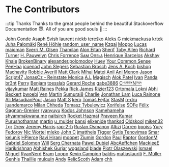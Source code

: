 # The Contributors

:::tip Thanks
Thanks to the great people behind the beautiful Stackoverflow Documentation :innocent:. All of you are good souls :100:
:::

[John Conde](https://stackoverflow.com/users/250259/john-conde) [Asaph](https://stackoverflow.com/users/166339/asaph) [Svish](https://stackoverflow.com/users/39321/svish) [laurent](https://stackoverflow.com/users/561309/laurent) [nickb](https://stackoverflow.com/users/862594/nickb) [tereško](https://stackoverflow.com/users/727208/tere%c5%a1ko) [Aleks G](https://stackoverflow.com/users/717214/aleks-g) [mickmackusa](https://stackoverflow.com/users/2943403/mickmackusa) [krtek](https://stackoverflow.com/users/633281/krtek) [Juha Palom&#228;ki](https://stackoverflow.com/users/350615/juha-palom%c3%a4ki) [Ren&#233; H&#246;hle](https://stackoverflow.com/users/411918/ren%c3%a9-h%c3%b6hle) [random_user_name](https://stackoverflow.com/users/870729/random-user-name) [Kzqai](https://stackoverflow.com/users/69993/kzqai) [Moppo](https://stackoverflow.com/users/3739901/moppo) [Lucas](https://stackoverflow.com/users/1136709/lucas) [maioman](https://stackoverflow.com/users/2417031/maioman) [Sverri M. Olsen](https://stackoverflow.com/users/1300892/sverri-m-olsen) [Thamilan](https://stackoverflow.com/users/5447994/thamilan) [Alon Eitan](https://stackoverflow.com/users/754119/alon-eitan) [Sherif](https://stackoverflow.com/users/1878262/sherif) [Toby Allen](https://stackoverflow.com/users/6244/toby-allen) [Richard Turner](https://stackoverflow.com/users/12559/richard-turner) [H. Pauwelyn](https://stackoverflow.com/users/4551041/h-pauwelyn) [Chris Forrence](https://stackoverflow.com/users/899126/chris-forrence) [Sᴀᴍ Onᴇᴌᴀ](https://stackoverflow.com/users/1575353/s%e1%b4%80%e1%b4%8d-on%e1%b4%87%e1%b4%8c%e1%b4%80) [Henrique Barcelos](https://stackoverflow.com/users/1798341/henrique-barcelos) [Akshay Khale](https://stackoverflow.com/users/2541634/akshay-khale) [BrokenBinary](https://stackoverflow.com/users/4245525/brokenbinary) [alexander.polomodov](https://stackoverflow.com/users/2253302/alexander-polomodov) [Huey](https://stackoverflow.com/users/1693947/huey) [Your Common Sense](https://stackoverflow.com/users/285587/your-common-sense) [PeeHaa](https://stackoverflow.com/users/508666/peehaa) [jcuenod](https://stackoverflow.com/users/123415/jcuenod) [John Slegers](https://stackoverflow.com/users/1946501/john-slegers) [Sebastian Brosch](https://stackoverflow.com/users/3840840/sebastian-brosch) [Jens A. Koch](https://stackoverflow.com/users/1163786/jens-a-koch) [bishop](https://stackoverflow.com/users/2908724/bishop) [Machavity](https://stackoverflow.com/users/2370483/machavity) [Robbie Averill](https://stackoverflow.com/users/2812842/robbie-averill) [Matt Clark](https://stackoverflow.com/users/1790644/matt-clark) [Mihai Matei](https://stackoverflow.com/users/1545088/mihai-matei) [Anil](https://stackoverflow.com/users/711308/anil) [Ani Menon](https://stackoverflow.com/users/2142994/ani-menon) [Jason](https://stackoverflow.com/users/545332/jason) [Script47](https://stackoverflow.com/users/2263631/script47) [JonasCz - Reinstate Monica](https://stackoverflow.com/users/4428462/jonascz-reinstate-monica) [A.L](https://stackoverflow.com/users/2257664/a-l) [Magisch](https://stackoverflow.com/users/5389107/magisch) [Alok Patel](https://stackoverflow.com/users/2384465/alok-patel) [Ivan](https://stackoverflow.com/users/6331369/ivan) [Panda](https://stackoverflow.com/users/5022249/panda) [br3nt](https://stackoverflow.com/users/848668/br3nt) [Perry](https://stackoverflow.com/users/1788516/perry) [Benjam](https://stackoverflow.com/users/721578/benjam) [toesslab](https://stackoverflow.com/users/1387233/toesslab) [Gerard Roche](https://stackoverflow.com/users/934739/gerard-roche) [gabe3886](https://stackoverflow.com/users/418482/gabe3886) [CᴴᵁᴮᴮʸNᴵᴺᴶᴬ](https://stackoverflow.com/users/1563558/c%e1%b4%b4%e1%b5%81%e1%b4%ae%e1%b4%ae%ca%b8n%e1%b4%b5%e1%b4%ba%e1%b4%b6%e1%b4%ac) [vijaykumar](https://stackoverflow.com/users/1362531/vijaykumar) [Matt Raines](https://stackoverflow.com/users/5024519/matt-raines) [Pekka](https://stackoverflow.com/users/187606/pekka) [Rick James](https://stackoverflow.com/users/1766831/rick-james) [Rizier123](https://stackoverflow.com/users/3933332/rizier123) [Ortomala Lokni](https://stackoverflow.com/users/1807667/ortomala-lokni) [Abhi Beckert](https://stackoverflow.com/users/19851/abhi-beckert) [bwoebi](https://stackoverflow.com/users/2153758/bwoebi) [Ven](https://stackoverflow.com/users/1737909/ven) [Martin](https://stackoverflow.com/users/3536236/martin) [Sumurai8](https://stackoverflow.com/users/2209007/sumurai8) [Charlie](https://stackoverflow.com/users/4185234/charlie) [Jonathan Lam](https://stackoverflow.com/users/2397327/jonathan-lam) [Luca Rainone](https://stackoverflow.com/users/1049668/luca-rainone) [Ali MasudianPour](https://stackoverflow.com/users/713916/ali-masudianpour) [Jason](https://stackoverflow.com/users/99401/jason) [Matt S](https://stackoverflow.com/users/163024/matt-s) [kero](https://stackoverflow.com/users/1557526/kero) [Tom&#225;š Fejfar](https://stackoverflow.com/users/112000/tom%c3%a1%c5%a1-fejfar) [StasM](https://stackoverflow.com/users/214196/stasm) [n-dru](https://stackoverflow.com/users/1477938/n-dru) [juandemarco](https://stackoverflow.com/users/1053772/juandemarco) [Milan Chheda](https://stackoverflow.com/users/1657932/milan-chheda) [Tomasz Tybulewicz](https://stackoverflow.com/users/17405/tomasz-tybulewicz) [Xorifelse](https://stackoverflow.com/users/4982088/xorifelse) [SOFe](https://stackoverflow.com/users/3990767/sofe) [F&#233;lix Gagnon-Grenier](https://stackoverflow.com/users/576767/f%c3%a9lix-gagnon-grenier) [ryanyuyu](https://stackoverflow.com/users/4320665/ryanyuyu) [Kodos Johnson](https://stackoverflow.com/users/2518200/kodos-johnson) [Kamehameha](https://stackoverflow.com/users/1518924/kamehameha) [shyammakwana.me](https://stackoverflow.com/users/2219158/shyammakwana-me) [naitsirch](https://stackoverflow.com/users/1119601/naitsirch) [Rocket Hazmat](https://stackoverflow.com/users/206403/rocket-hazmat) [Praveen Kumar Purushothaman](https://stackoverflow.com/users/462627/praveen-kumar-purushothaman) [martin](https://stackoverflow.com/users/310726/martin) [u_mulder](https://stackoverflow.com/users/1553888/u-mulder) [bansi](https://stackoverflow.com/users/2522554/bansi) [elixenide](https://stackoverflow.com/users/2057919/elixenide) [thanksd](https://stackoverflow.com/users/2678454/thanksd) [Oldskool](https://stackoverflow.com/users/214577/oldskool) [miken32](https://stackoverflow.com/users/1255289/miken32) [Tgr](https://stackoverflow.com/users/323407/tgr) [Drew](https://stackoverflow.com/users/1816093/drew) [Jeremy Harris](https://stackoverflow.com/users/468592/jeremy-harris) [rap-2-h](https://stackoverflow.com/users/978690/rap-2-h) [Ruslan Osmanov](https://stackoverflow.com/users/1646322/ruslan-osmanov) [Albzi](https://stackoverflow.com/users/2471423/albzi) [Darren](https://stackoverflow.com/users/2518525/darren) [bpoiss](https://stackoverflow.com/users/2039482/bpoiss) [Yury Fedorov](https://stackoverflow.com/users/4378400/yury-fedorov) [Nic Wortel](https://stackoverflow.com/users/1001110/nic-wortel) [mleko](https://stackoverflow.com/users/3552932/mleko) [John C](https://stackoverflow.com/users/628267/john-c) [jmattheis](https://stackoverflow.com/users/4244993/jmattheis) [Tigger](https://stackoverflow.com/users/1291879/tigger) [Gytis Tenovimas](https://stackoverflow.com/users/3884852/gytis-tenovimas) [Smar](https://stackoverflow.com/users/345959/smar) [kelunik](https://stackoverflow.com/users/2373138/kelunik) [HPierce](https://stackoverflow.com/users/3000068/hpierce) [Ravi Hirani](https://stackoverflow.com/users/4198099/ravi-hirani) [moopet](https://stackoverflow.com/users/413354/moopet) [Ziumin](https://stackoverflow.com/users/1478372/ziumin) [Gordon](https://stackoverflow.com/users/208809/gordon) [Paul](https://stackoverflow.com/users/772035/paul) [Raptor](https://stackoverflow.com/users/188331/raptor) [GordonM](https://stackoverflow.com/users/477127/gordonm) [Gabriel Solomon](https://stackoverflow.com/users/65503/gabriel-solomon) [Will](https://stackoverflow.com/users/145279/will) [Serg Chernata](https://stackoverflow.com/users/233337/serg-chernata) [Pawel Dubiel](https://stackoverflow.com/users/706466/pawel-dubiel) [AbcAeffchen](https://stackoverflow.com/users/3440545/abcaeffchen) [MackieeE](https://stackoverflow.com/users/292735/mackieee) [Harikrishnan](https://stackoverflow.com/users/1740715/harikrishnan) [Abhishek Gurjar](https://stackoverflow.com/users/5345150/abhishek-gurjar) [wogsland](https://stackoverflow.com/users/3704831/wogsland) [blade](https://stackoverflow.com/users/388994/blade) [Piotr Olaszewski](https://stackoverflow.com/users/1087407/piotr-olaszewski) [Ismael Miguel](https://stackoverflow.com/users/2729937/ismael-miguel) [RyanNerd](https://stackoverflow.com/users/4323201/ryannerd) [Bram](https://stackoverflow.com/users/2932698/bram) [Loopo](https://stackoverflow.com/users/32763/loopo) [Kevin Campion](https://stackoverflow.com/users/83833/kevin-campion) [baldrs](https://stackoverflow.com/users/1583006/baldrs) [matiaslauriti](https://stackoverflow.com/users/1998801/matiaslauriti) [F. M&#252;ller](https://stackoverflow.com/users/1294283/f-m%c3%bcller) [Genhis](https://stackoverflow.com/users/4581323/genhis) [Thaillie](https://stackoverflow.com/users/4050842/thaillie) [mulquin](https://stackoverflow.com/users/1427345/mulquin) [Andy](https://stackoverflow.com/users/5326737/andy) [RelicScoth](https://stackoverflow.com/users/1683364/relicscoth) [Adam](https://stackoverflow.com/users/927620/adam) [chh](https://stackoverflow.com/users/616425/chh) 